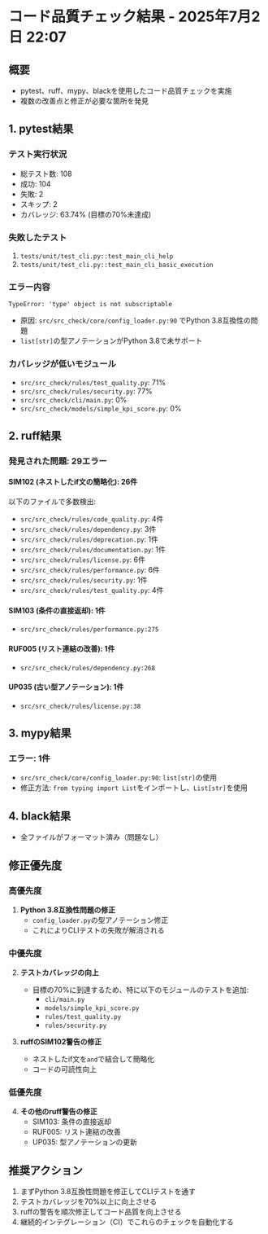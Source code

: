 # コード品質チェック結果 - 2025年7月2日 22:07

## 概要
- pytest、ruff、mypy、blackを使用したコード品質チェックを実施
- 複数の改善点と修正が必要な箇所を発見

## 1. pytest結果
### テスト実行状況
- 総テスト数: 108
- 成功: 104
- 失敗: 2
- スキップ: 2
- カバレッジ: 63.74% (目標の70%未達成)

### 失敗したテスト
1. `tests/unit/test_cli.py::test_main_cli_help`
2. `tests/unit/test_cli.py::test_main_cli_basic_execution`

### エラー内容
```
TypeError: 'type' object is not subscriptable
```
- 原因: `src/src_check/core/config_loader.py:90` でPython 3.8互換性の問題
- `list[str]`の型アノテーションがPython 3.8で未サポート

### カバレッジが低いモジュール
- `src/src_check/rules/test_quality.py`: 71%
- `src/src_check/rules/security.py`: 77%
- `src/src_check/cli/main.py`: 0%
- `src/src_check/models/simple_kpi_score.py`: 0%

## 2. ruff結果
### 発見された問題: 29エラー

#### SIM102 (ネストしたif文の簡略化): 26件
以下のファイルで多数検出:
- `src/src_check/rules/code_quality.py`: 4件
- `src/src_check/rules/dependency.py`: 3件
- `src/src_check/rules/deprecation.py`: 1件
- `src/src_check/rules/documentation.py`: 1件
- `src/src_check/rules/license.py`: 6件
- `src/src_check/rules/performance.py`: 6件
- `src/src_check/rules/security.py`: 1件
- `src/src_check/rules/test_quality.py`: 4件

#### SIM103 (条件の直接返却): 1件
- `src/src_check/rules/performance.py:275`

#### RUF005 (リスト連結の改善): 1件
- `src/src_check/rules/dependency.py:268`

#### UP035 (古い型アノテーション): 1件
- `src/src_check/rules/license.py:38`

## 3. mypy結果
### エラー: 1件
- `src/src_check/core/config_loader.py:90`: `list[str]`の使用
- 修正方法: `from typing import List`をインポートし、`List[str]`を使用

## 4. black結果
- 全ファイルがフォーマット済み（問題なし）

## 修正優先度

### 高優先度
1. **Python 3.8互換性問題の修正**
   - `config_loader.py`の型アノテーション修正
   - これによりCLIテストの失敗が解消される

### 中優先度
2. **テストカバレッジの向上**
   - 目標の70%に到達するため、特に以下のモジュールのテストを追加:
     - `cli/main.py`
     - `models/simple_kpi_score.py`
     - `rules/test_quality.py`
     - `rules/security.py`

3. **ruffのSIM102警告の修正**
   - ネストしたif文を`and`で結合して簡略化
   - コードの可読性向上

### 低優先度
4. **その他のruff警告の修正**
   - SIM103: 条件の直接返却
   - RUF005: リスト連結の改善
   - UP035: 型アノテーションの更新

## 推奨アクション
1. まずPython 3.8互換性問題を修正してCLIテストを通す
2. テストカバレッジを70%以上に向上させる
3. ruffの警告を順次修正してコード品質を向上させる
4. 継続的インテグレーション（CI）でこれらのチェックを自動化する